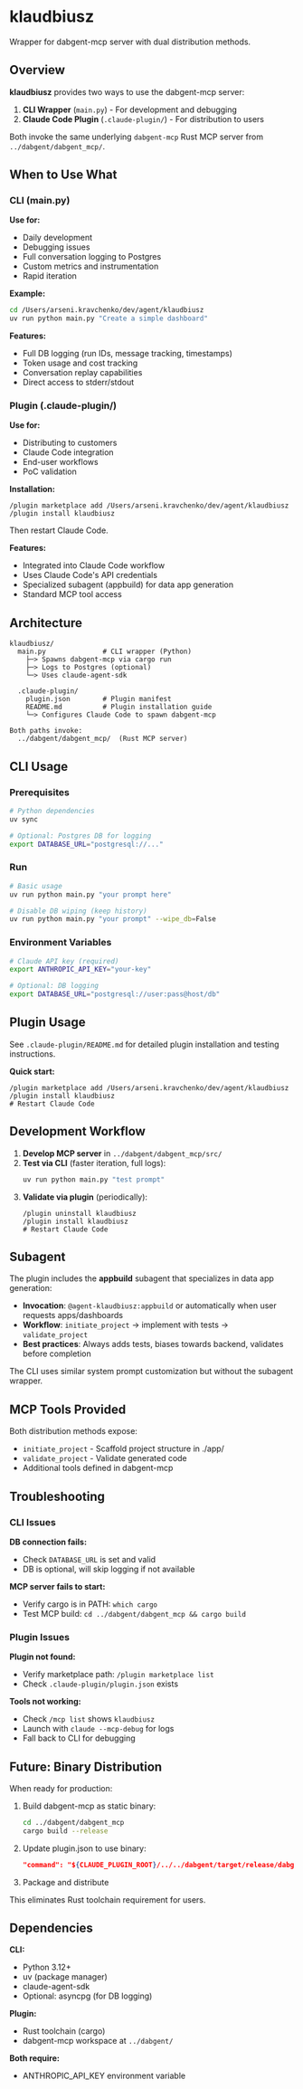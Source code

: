 # klaudbiusz

Wrapper for dabgent-mcp server with dual distribution methods.

## Overview

**klaudbiusz** provides two ways to use the dabgent-mcp server:

1. **CLI Wrapper** (`main.py`) - For development and debugging
2. **Claude Code Plugin** (`.claude-plugin/`) - For distribution to users

Both invoke the same underlying `dabgent-mcp` Rust MCP server from `../dabgent/dabgent_mcp/`.

## When to Use What

### CLI (main.py)

**Use for:**
- Daily development
- Debugging issues
- Full conversation logging to Postgres
- Custom metrics and instrumentation
- Rapid iteration

**Example:**
```bash
cd /Users/arseni.kravchenko/dev/agent/klaudbiusz
uv run python main.py "Create a simple dashboard"
```

**Features:**
- Full DB logging (run IDs, message tracking, timestamps)
- Token usage and cost tracking
- Conversation replay capabilities
- Direct access to stderr/stdout

### Plugin (.claude-plugin/)

**Use for:**
- Distributing to customers
- Claude Code integration
- End-user workflows
- PoC validation

**Installation:**
```
/plugin marketplace add /Users/arseni.kravchenko/dev/agent/klaudbiusz
/plugin install klaudbiusz
```

Then restart Claude Code.

**Features:**
- Integrated into Claude Code workflow
- Uses Claude Code's API credentials
- Specialized subagent (appbuild) for data app generation
- Standard MCP tool access

## Architecture

```
klaudbiusz/
  main.py              # CLI wrapper (Python)
    ├─> Spawns dabgent-mcp via cargo run
    ├─> Logs to Postgres (optional)
    └─> Uses claude-agent-sdk

  .claude-plugin/
    plugin.json        # Plugin manifest
    README.md          # Plugin installation guide
    └─> Configures Claude Code to spawn dabgent-mcp

Both paths invoke:
  ../dabgent/dabgent_mcp/  (Rust MCP server)
```

## CLI Usage

### Prerequisites

```bash
# Python dependencies
uv sync

# Optional: Postgres DB for logging
export DATABASE_URL="postgresql://..."
```

### Run

```bash
# Basic usage
uv run python main.py "your prompt here"

# Disable DB wiping (keep history)
uv run python main.py "your prompt" --wipe_db=False
```

### Environment Variables

```bash
# Claude API key (required)
export ANTHROPIC_API_KEY="your-key"

# Optional: DB logging
export DATABASE_URL="postgresql://user:pass@host/db"
```

## Plugin Usage

See `.claude-plugin/README.md` for detailed plugin installation and testing instructions.

**Quick start:**
```
/plugin marketplace add /Users/arseni.kravchenko/dev/agent/klaudbiusz
/plugin install klaudbiusz
# Restart Claude Code
```

## Development Workflow

1. **Develop MCP server** in `../dabgent/dabgent_mcp/src/`
2. **Test via CLI** (faster iteration, full logs):
   ```bash
   uv run python main.py "test prompt"
   ```
3. **Validate via plugin** (periodically):
   ```
   /plugin uninstall klaudbiusz
   /plugin install klaudbiusz
   # Restart Claude Code
   ```

## Subagent

The plugin includes the **appbuild** subagent that specializes in data app generation:

- **Invocation**: `@agent-klaudbiusz:appbuild` or automatically when user requests apps/dashboards
- **Workflow**: `initiate_project` → implement with tests → `validate_project`
- **Best practices**: Always adds tests, biases towards backend, validates before completion

The CLI uses similar system prompt customization but without the subagent wrapper.

## MCP Tools Provided

Both distribution methods expose:
- `initiate_project` - Scaffold project structure in ./app/
- `validate_project` - Validate generated code
- Additional tools defined in dabgent-mcp

## Troubleshooting

### CLI Issues

**DB connection fails:**
- Check `DATABASE_URL` is set and valid
- DB is optional, will skip logging if not available

**MCP server fails to start:**
- Verify cargo is in PATH: `which cargo`
- Test MCP build: `cd ../dabgent/dabgent_mcp && cargo build`

### Plugin Issues

**Plugin not found:**
- Verify marketplace path: `/plugin marketplace list`
- Check `.claude-plugin/plugin.json` exists

**Tools not working:**
- Check `/mcp list` shows `klaudbiusz`
- Launch with `claude --mcp-debug` for logs
- Fall back to CLI for debugging

## Future: Binary Distribution

When ready for production:

1. Build dabgent-mcp as static binary:
   ```bash
   cd ../dabgent/dabgent_mcp
   cargo build --release
   ```

2. Update plugin.json to use binary:
   ```json
   "command": "${CLAUDE_PLUGIN_ROOT}/../../dabgent/target/release/dabgent-mcp"
   ```

3. Package and distribute

This eliminates Rust toolchain requirement for users.

## Dependencies

**CLI:**
- Python 3.12+
- uv (package manager)
- claude-agent-sdk
- Optional: asyncpg (for DB logging)

**Plugin:**
- Rust toolchain (cargo)
- dabgent-mcp workspace at `../dabgent/`

**Both require:**
- ANTHROPIC_API_KEY environment variable
